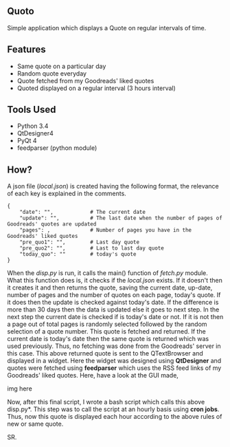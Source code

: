 Quoto
------------------

Simple application which displays a Quote on regular intervals of time.

## Features
- Same quote on a particular day  
- Random quote everyday  
- Quote fetched from my Goodreads' liked quotes
- Quoted displayed on a regular interval (3 hours interval)

## Tools Used
- Python 3.4
- QtDesigner4
- PyQt 4
- feedparser (python module)

## How?
A json file (*local.json*) is created having the following format, the relevance of each key is explained in the comments.

```
{
    "date": "",            # The current date
    "update": "",          # The last date when the number of pages of Goodreads' quotes are updated
    "pages": ,             # Number of pages you have in the Goodreads' liked quotes
    "pre_quo1": "",        # Last day quote
    "pre_quo2": "",        # Last to last day quote
    "today_quo": ""        # today's quote
}
```

When the *disp.py* is run, it calls the main() function of *fetch.py* module. What this function does is, it checks if the *local.json* exists. If it doesn't then it creates it and then returns the quote, saving the current date, up-date, number of pages and the number of quotes on each page, today's quote. If it does then the update is checked against today's date. If the difference is more than 30 days then the data is updated else it goes to next step. In the next step the current date is checked if is today's date or not. If it is not then a page out of total pages is randomly selected followed by the random selection of a quote number. This quote is fetched and returned. If the current date is today's date then the same quote is returned which was used previously. Thus, no fetching was done from the Goodreads' server in this case.
This above returned quote is sent to the QTextBrowser and displayed in a widget. Here the widget was designed using **QtDesigner** and quotes were fetched using **feedparser** which uses the RSS feed links of my Goodreads' liked quotes. Here, have a look at the GUI made,

img here


Now, after this final script, I wrote a bash script which calls this above disp.py*. This step was to call the script at an hourly basis using **cron jobs**. Thus, now this quote is displayed each hour according to the above rules of new or same quote.

SR.
